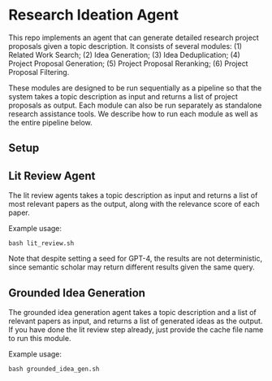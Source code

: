 # Research Ideation Agent

This repo implements an agent that can generate detailed research project proposals given a topic description. It consists of several modules: (1) Related Work Search; (2) Idea Generation; (3) Idea Deduplication; (4) Project Proposal Generation; (5) Project Proposal Reranking; (6) Project Proposal Filtering. 

These modules are designed to be run sequentially as a pipeline so that the system takes a topic description as input and returns a list of project proposals as output. Each module can also be run separately as standalone research assistance tools. We describe how to run each module as well as the entire pipeline below.

## Setup

## Lit Review Agent

The lit review agents takes a topic description as input and returns a list of most relevant papers as the output, along with the relevance score of each paper. 

Example usage: 
```
bash lit_review.sh
```

Note that despite setting a seed for GPT-4, the results are not deterministic, since semantic scholar may return different results given the same query.

## Grounded Idea Generation 

The grounded idea generation agent takes a topic description and a list of relevant papers as input, and returns a list of generated ideas as the output. If you have done the lit review step already, just provide the cache file name to run this module.

Example usage: 
```
bash grounded_idea_gen.sh
```